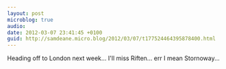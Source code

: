 ```yaml
---
layout: post
microblog: true
audio: 
date: 2012-03-07 23:41:45 +0100
guid: http://samdeane.micro.blog/2012/03/07/t177524464395878400.html
---
```

Heading off to London next week… I'll miss Riften… err I mean Stornoway...

